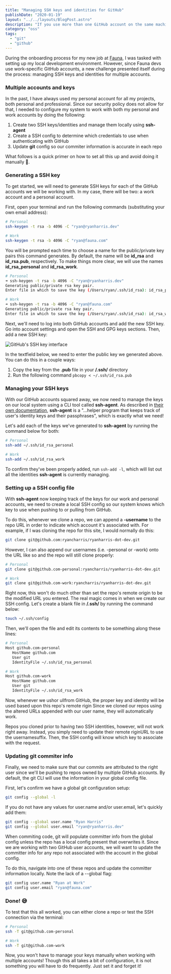 ```yaml
---
title: "Managing SSH keys and identities for GitHub"
publishDate: "2020-01-19"
layout: "../../layouts/BlogPost.astro"
description: "If you use more than one GitHub account on the same machine, configuring multiple SSH keys will make authenticating with different repos much easier."
category: "oss"
tags:
  - "git"
  - "github"
---
```


During the onboarding process for my new job at [Fauna](https://www.fauna.com), I was tasked with setting up my local development environment. However, since Fauna devs use work-specific GitHub accounts, a new challenge presented itself during the process: managing SSH keys and identities for multiple accounts.

### Multiple accounts and keys

In the past, I have always used my personal account for all my projects, both personal and professional. Since our security policy does not allow for that, I needed to configure my system to work with both my personal and work accounts by doing the following:

1. Create two SSH keys/identities and manage them locally using **ssh-agent**
2. Create a SSH config to determine which credentials to use when authenticating with GitHub
3. Update **git** config so our commiter information is accurate in each repo

What follows is a quick primer on how to set all this up and avoid doing it manually 🙌.

### Generating a SSH key

To get started, we will need to generate SSH keys for each of the GitHub accounts we will be working with. In my case, there will be two: a work account and a personal account.

First, open your terminal and run the following commands (substituting your own email address):

```bash
# Personal
ssh-keygen -t rsa -b 4096 -C "ryan@ryanharris.dev"

# Work
ssh-keygen -t rsa -b 4096 -C "ryan@fauna.com"
```

You will be prompted each time to choose a name for the public/private key pairs this command generates. By default, the name will be **id_rsa** and **id_rsa.pub**, respectively. To make things more clear, we will use the names **id_rsa_personal** and **id_rsa_work**.

```bash
# Personal
➜ ssh-keygen -t rsa -b 4096 -C "ryan@ryanharris.dev"
Generating public/private rsa key pair.
Enter file in which to save the key (/Users/ryan/.ssh/id_rsa): id_rsa_personal

# Work
➜ ssh-keygen -t rsa -b 4096 -C "ryan@fauna.com"
Generating public/private rsa key pair.
Enter file in which to save the key (/Users/ryan/.ssh/id_rsa): id_rsa_work
```

Next, we'll need to log into both GitHub accounts and add the new SSH key. Go into account settings and open the SSH and GPG keys sections. Then, add a new SSH key:

![GitHub's SSH key interface](./02-add-a-key.png)

In the textfield below, we need to enter the public key we generated above. You can do this in a couple ways:

1. Copy the key from the **.pub** file in your **/.ssh/** directory
2. Run the following command `pbcopy < ~/.ssh/id_rsa.pub`

### Managing your SSH keys

With our GitHub accounts squared away, we now need to manage the keys on our local system using a CLI tool called **ssh-agent**. As described in [their own documentation](https://www.ssh.com/ssh/agent), **ssh-agent** is a "...helper program that keeps track of user's identity keys and their passphrases", which is exactly what we need!

Let's add each of the keys we've generated to **ssh-agent** by running the command below for both:

```bash
# Personal
ssh-add ~/.ssh/id_rsa_personal

# Work
ssh-add ~/.ssh/id_rsa_work
```

To confirm they've been properly added, run `ssh-add -l`, which will list out all the identities **ssh-agent** is currently managing.

### Setting up a SSH config file

With **ssh-agent** now keeping track of the keys for our work and personal accounts, we need to create a local SSH config so our system knows which key to use when pushing to or pulling from GitHub.

To do this, whenever we clone a repo, we can append a **-username** to the repo URL in order to indicate which account it's associated with. For example, if I was cloning the repo for this site, I would normally do this:

```bash
git clone git@github.com:ryancharris/ryanharris-dot-dev.git
```

However, I can also append our usernames (i.e. -personal or -work) onto the URL like so and the repo will still clone properly:

```bash
# Personal
git clone git@github.com-personal:ryancharris/ryanharris-dot-dev.git

# Work
git clone git@github.com-work:ryancharris/ryanharris-dot-dev.git
```

Right now, this won't do much other than set the repo's remote origin to be the modified URL you entered. The real magic comes in when we create our SSH config. Let's create a blank file in **/.ssh/** by running the command below:

```bash
touch ~/.ssh/config
```

Then, we'll open the file and edit its contents to be something along these lines:

```bash
# Personal
Host github.com-personal
   HostName github.com
   User git
   IdentityFile ~/.ssh/id_rsa_personal

# Work
Host github.com-work
   HostName github.com
   User git
   IdentityFile ~/.ssh/id_rsa_work
```

Now, whenever we ushor ullfrom GitHub, the proper key and identity will be used based upon this repo's remote rigin Since we cloned our repos using the altered URLs appended with our user name, they will automatically work.

Repos you cloned prior to having two SSH identities, however, will not work right away. Instead, you simply need to update their remote riginURL to use the usernamesuffix. Then, the SSH config will know which key to associate with the request.

### Updating git commiter info

Finally, we need to make sure that our commits are attributed to the right user since we'll be pushing to repos owned by multiple GitHub accounts. By default, the git CLI will use the information in your global config file.

First, let's confirm we have a global git configuration setup:

```bash
git config --global -l
```

If you do not have any values for user.name and/or user.email, let's quickly add them:

```bash
git config --global user.name "Ryan Harris"
git config --global user.email "ryan@ryanharris.dev"
```

When commiting code, git will populate committer info from the global config unless the repo has a local config present that overwrites it. Since we are working with two GitHub user accounts, we will want to update the committer info for any repo not associated with the account in the global config.

To do this, navigate into one of these repos and update the committer information locally. Note the lack of a --global flag:

```bash
git config user.name "Ryan at Work"
git config user.email "ryan@fauna.com"
```

### Done! 😅

To test that this all worked, you can either clone a repo or test the SSH connection via the terminal:

```bash
# Personal
ssh -T git@github.com-personal

# Work
ssh -T git@github.com-work
```

Now, you won't have to manage your keys manually when working with multiple accounts! Though this all takes a bit of configuration, it is not something you will have to do frequently. Just set it and forget it!
